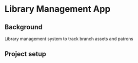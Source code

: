 # Library Management App
## Background
Library management system to track branch assets and patrons

## Project setup
